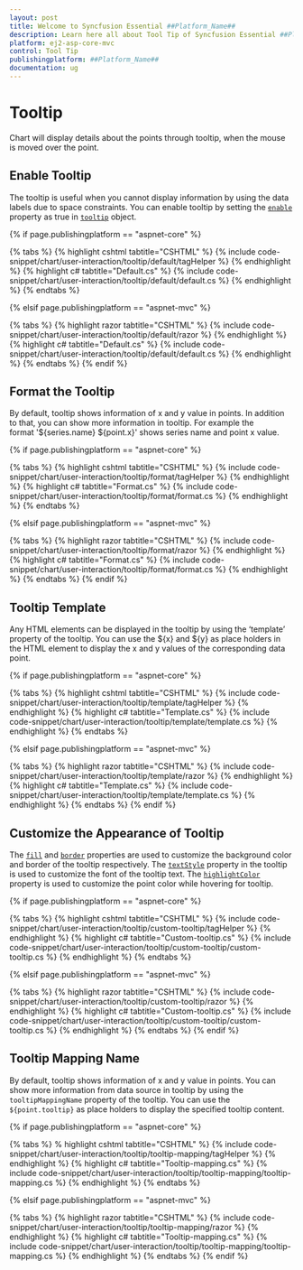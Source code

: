 ```yaml
---
layout: post
title: Welcome to Syncfusion Essential ##Platform_Name##
description: Learn here all about Tool Tip of Syncfusion Essential ##Platform_Name## widgets based on HTML5 and jQuery.
platform: ej2-asp-core-mvc
control: Tool Tip
publishingplatform: ##Platform_Name##
documentation: ug
---
```



# Tooltip

<!-- markdownlint-disable MD036 -->

Chart will display details about the points through tooltip, when the mouse is moved over the point.

## Enable Tooltip

The tooltip is useful when you cannot display information by using the data labels due to space constraints.
You can enable tooltip by setting the [`enable`](https://help.syncfusion.com/cr/aspnetcore-js2/Syncfusion.EJ2.Charts.ChartTooltipSettings.html#Syncfusion_EJ2_Charts_ChartTooltipSettings_Enable) property as true
in [`tooltip`](https://help.syncfusion.com/cr/aspnetmvc-js2/Syncfusion.EJ2.Charts.ChartTooltipSettings.html) object.

{% if page.publishingplatform == "aspnet-core" %}

{% tabs %}
{% highlight cshtml tabtitle="CSHTML" %}
{% include code-snippet/chart/user-interaction/tooltip/default/tagHelper %}
{% endhighlight %}
{% highlight c# tabtitle="Default.cs" %}
{% include code-snippet/chart/user-interaction/tooltip/default/default.cs %}
{% endhighlight %}
{% endtabs %}

{% elsif page.publishingplatform == "aspnet-mvc" %}

{% tabs %}
{% highlight razor tabtitle="CSHTML" %}
{% include code-snippet/chart/user-interaction/tooltip/default/razor %}
{% endhighlight %}
{% highlight c# tabtitle="Default.cs" %}
{% include code-snippet/chart/user-interaction/tooltip/default/default.cs %}
{% endhighlight %}
{% endtabs %}
{% endif %}



## Format the Tooltip

<!-- markdownlint-disable MD013 -->

By default, tooltip shows information of x and y value in points. In addition to that, you can show more
information in tooltip. For example the format '${series.name} ${point.x}' shows series name and point x
value.

{% if page.publishingplatform == "aspnet-core" %}

{% tabs %}
{% highlight cshtml tabtitle="CSHTML" %}
{% include code-snippet/chart/user-interaction/tooltip/format/tagHelper %}
{% endhighlight %}
{% highlight c# tabtitle="Format.cs" %}
{% include code-snippet/chart/user-interaction/tooltip/format/format.cs %}
{% endhighlight %}
{% endtabs %}

{% elsif page.publishingplatform == "aspnet-mvc" %}

{% tabs %}
{% highlight razor tabtitle="CSHTML" %}
{% include code-snippet/chart/user-interaction/tooltip/format/razor %}
{% endhighlight %}
{% highlight c# tabtitle="Format.cs" %}
{% include code-snippet/chart/user-interaction/tooltip/format/format.cs %}
{% endhighlight %}
{% endtabs %}
{% endif %}



<!-- markdownlint-disable MD013 -->

## Tooltip Template

Any HTML elements can be displayed in the tooltip by using the ‘template’ property of the tooltip. You can use the ${x} and ${y} as place holders in the HTML element to display the x and y values of the corresponding data point.

{% if page.publishingplatform == "aspnet-core" %}

{% tabs %}
{% highlight cshtml tabtitle="CSHTML" %}
{% include code-snippet/chart/user-interaction/tooltip/template/tagHelper %}
{% endhighlight %}
{% highlight c# tabtitle="Template.cs" %}
{% include code-snippet/chart/user-interaction/tooltip/template/template.cs %}
{% endhighlight %}
{% endtabs %}

{% elsif page.publishingplatform == "aspnet-mvc" %}

{% tabs %}
{% highlight razor tabtitle="CSHTML" %}
{% include code-snippet/chart/user-interaction/tooltip/template/razor %}
{% endhighlight %}
{% highlight c# tabtitle="Template.cs" %}
{% include code-snippet/chart/user-interaction/tooltip/template/template.cs %}
{% endhighlight %}
{% endtabs %}
{% endif %}



## Customize the Appearance of Tooltip

The [`fill`](https://help.syncfusion.com/cr/aspnetcore-js2/Syncfusion.EJ2.Charts.ChartTooltipSettings.html#Syncfusion_EJ2_Charts_ChartTooltipSettings_Fill)
and [`border`](https://help.syncfusion.com/cr/aspnetcore-js2/Syncfusion.EJ2.Charts.ChartTooltipSettings.html#Syncfusion_EJ2_Charts_ChartTooltipSettings_Border)
properties are used to customize the background color and border of the tooltip respectively.
The [`textStyle`](https://help.syncfusion.com/cr/aspnetcore-js2/Syncfusion.EJ2.Charts.ChartTooltipSettings.html#Syncfusion_EJ2_Charts_ChartTooltipSettings_TextStyle)
property in the tooltip is used to customize the font of the tooltip text.
The [`highlightColor`](https://help.syncfusion.com/cr/aspnetcore-js2/Syncfusion.EJ2.Charts.Chart.html#Syncfusion_EJ2_Charts_Chart_HighlightColor) property is used to customize the point color while hovering for tooltip.

{% if page.publishingplatform == "aspnet-core" %}

{% tabs %}
{% highlight cshtml tabtitle="CSHTML" %}
{% include code-snippet/chart/user-interaction/tooltip/custom-tooltip/tagHelper %}
{% endhighlight %}
{% highlight c# tabtitle="Custom-tooltip.cs" %}
{% include code-snippet/chart/user-interaction/tooltip/custom-tooltip/custom-tooltip.cs %}
{% endhighlight %}
{% endtabs %}

{% elsif page.publishingplatform == "aspnet-mvc" %}

{% tabs %}
{% highlight razor tabtitle="CSHTML" %}
{% include code-snippet/chart/user-interaction/tooltip/custom-tooltip/razor %}
{% endhighlight %}
{% highlight c# tabtitle="Custom-tooltip.cs" %}
{% include code-snippet/chart/user-interaction/tooltip/custom-tooltip/custom-tooltip.cs %}
{% endhighlight %}
{% endtabs %}
{% endif %}



## Tooltip Mapping Name

By default, tooltip shows information of x and y value in points. You can show more information from data source in tooltip by using the `tooltipMappingName` property of the tooltip. You can use the `${point.tooltip}` as place holders to display the specified tooltip content.

{% if page.publishingplatform == "aspnet-core" %}

{% tabs %}
% highlight cshtml tabtitle="CSHTML" %}
{% include code-snippet/chart/user-interaction/tooltip/tooltip-mapping/tagHelper %}
{% endhighlight %}
{% highlight c# tabtitle="Tooltip-mapping.cs" %}
{% include code-snippet/chart/user-interaction/tooltip/tooltip-mapping/tooltip-mapping.cs %}
{% endhighlight %}
{% endtabs %}

{% elsif page.publishingplatform == "aspnet-mvc" %}

{% tabs %}
{% highlight razor tabtitle="CSHTML" %}
{% include code-snippet/chart/user-interaction/tooltip/tooltip-mapping/razor %}
{% endhighlight %}
{% highlight c# tabtitle="Tooltip-mapping.cs" %}
{% include code-snippet/chart/user-interaction/tooltip/tooltip-mapping/tooltip-mapping.cs %}
{% endhighlight %}
{% endtabs %}
{% endif %}


